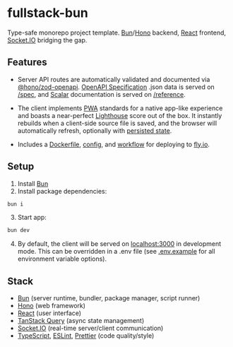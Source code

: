 # fullstack-bun

Type-safe monorepo project template. [Bun](https://bun.sh)/[Hono](https://hono.dev) backend, [React](https://react.dev) frontend, [Socket.IO](https://socket.io) bridging the gap.

## Features

-   Server API routes are automatically validated and documented via [@hono/zod-openapi](https://www.npmjs.com/package/@hono/zod-openapi). [OpenAPI Specification](https://swagger.io/specification) .json data is served on [/spec](https://fullstack-bun.fly.dev/spec), and [Scalar](https://guides.scalar.com) documentation is served on [/reference](https://fullstack-bun.fly.dev/reference).

-   The client implements [PWA](https://developer.mozilla.org/en-US/docs/Web/Progressive_web_apps) standards for a native app-like experience and boasts a near-perfect [Lighthouse](https://developer.chrome.com/docs/lighthouse/) score out of the box. It instantly rebuilds when a client-side source file is saved, and the browser will automatically refresh, optionally with [persisted state](https://github.com/cdleveille/fullstack-bun/blob/main/src/client/hooks/usePersistedState.ts).

-   Includes a [Dockerfile](https://github.com/cdleveille/fullstack-bun/blob/main/Dockerfile), [config](https://github.com/cdleveille/fullstack-bun/blob/main/fly.toml), and [workflow](https://github.com/cdleveille/fullstack-bun/blob/main/.github/workflows/deploy.yml) for deploying to [fly.io](https://fly.io).

## Setup

1. Install [Bun](https://bun.sh)
2. Install package dependencies:

```sh
bun i
```

3. Start app:

```sh
bun dev
```

4. By default, the client will be served on [localhost:3000](http://localhost:3000) in development mode. This can be overridden in a .env file (see [.env.example](https://github.com/cdleveille/fullstack-bun/blob/main/.env.example) for all environment variable options).

## Stack

-   [Bun](https://bun.sh) (server runtime, bundler, package manager, script runner)
-   [Hono](https://hono.dev) (web framework)
-   [React](https://react.dev) (user interface)
-   [TanStack Query](https://tanstack.com/query) (async state management)
-   [Socket.IO](https://socket.io) (real-time server/client communication)
-   [TypeScript](https://www.typescriptlang.org), [ESLint](https://eslint.org), [Prettier](https://prettier.io) (code quality/style)

